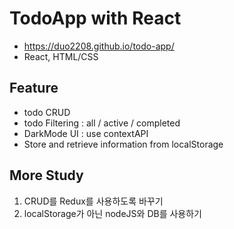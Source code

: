 # TodoApp with React
* https://duo2208.github.io/todo-app/
* React, HTML/CSS


## Feature
* todo CRUD
* todo Filtering : all / active / completed
* DarkMode UI    : use contextAPI
* Store and retrieve information from localStorage

## More Study
1. CRUD를 Redux를 사용하도록 바꾸기
2. localStorage가 아닌 nodeJS와 DB를 사용하기

